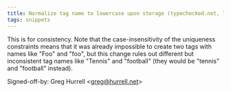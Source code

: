 ```yaml
---
title: Normalize tag name to lowercase upon storage (typechecked.net, 75a0af2)
tags: snippets
---
```


This is for consistency. Note that the case-insensitivity of the uniqueness constraints means that it was already impossible to create two tags with names like "Foo" and "foo", but this change rules out different but inconsistent tag names like "Tennis" and "football" (they would be "tennis" and "football" instead).

Signed-off-by: Greg Hurrell &lt;greg@hurrell.net&gt;
